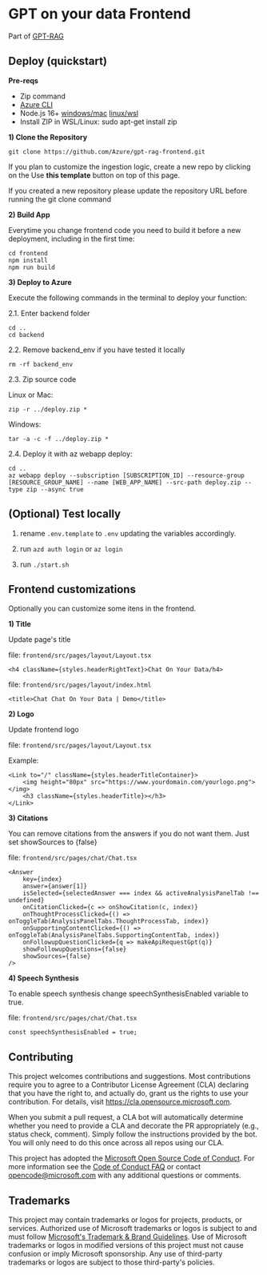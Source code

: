 # GPT on your data Frontend

Part of [GPT-RAG](https://github.com/Azure/gpt-rag)

## Deploy (quickstart)

**Pre-reqs**

- Zip command
- [Azure CLI](https://learn.microsoft.com/en-us/cli/azure/install-azure-cli)
- Node.js 16+ [windows/mac](https://nodejs.dev/en/download/)  [linux/wsl](https://nodejs.dev/en/download/package-manager/)
- Install ZIP in WSL/Linux: sudo apt-get install zip
  
**1) Clone the Repository**

```
git clone https://github.com/Azure/gpt-rag-frontend.git
```

If you plan to customize the ingestion logic, create a new repo by clicking on the Use **this template** button on top of this page.

If you created a new repository please update the repository URL before running the git clone command

**2) Build App**

Everytime you change frontend code you need to build it before a new deployment, including in the first time:

```
cd frontend
npm install
npm run build
```

**3) Deploy to Azure** 

Execute the following commands in the terminal to deploy your function:

2.1. Enter backend folder
 
```
cd ..
cd backend
```

2.2. Remove backend_env if you have tested it locally

```
rm -rf backend_env  
```

2.3. Zip source code

Linux or Mac:
```
zip -r ../deploy.zip *
```

Windows:
```
tar -a -c -f ../deploy.zip *
```

2.4. Deploy it with az webapp deploy:

```
cd ..
az webapp deploy --subscription [SUBSCRIPTION_ID] --resource-group [RESOURCE_GROUP_NAME] --name [WEB_APP_NAME] --src-path deploy.zip --type zip --async true
```

## **(Optional) Test locally** 

1) rename ```.env.template``` to ```.env``` updating the variables accordingly.

2) run ```azd auth login``` or ```az login```

3) run ```./start.sh```

## Frontend customizations

Optionally you can customize some itens in the frontend.

**1) Title**

Update page's title

file: ```frontend/src/pages/layout/Layout.tsx```

```
<h4 className={styles.headerRightText}>Chat On Your Data/h4>
```

file: ```frontend/src/pages/layout/index.html```

```
<title>Chat Chat On Your Data | Demo</title>
```

**2) Logo**

Update frontend logo

file: ```frontend/src/pages/layout/Layout.tsx```

Example:
```
<Link to="/" className={styles.headerTitleContainer}>
    <img height="80px" src="https://www.yourdomain.com/yourlogo.png"></img>
    <h3 className={styles.headerTitle}></h3>
</Link>
```

**3) Citations**

You can remove citations from the answers if you do not want them. Just set showSources to {false}

file: ```frontend/src/pages/chat/Chat.tsx```

```
<Answer
    key={index}
    answer={answer[1]}
    isSelected={selectedAnswer === index && activeAnalysisPanelTab !== undefined}
    onCitationClicked={c => onShowCitation(c, index)}
    onThoughtProcessClicked={() => onToggleTab(AnalysisPanelTabs.ThoughtProcessTab, index)}
    onSupportingContentClicked={() => onToggleTab(AnalysisPanelTabs.SupportingContentTab, index)}
    onFollowupQuestionClicked={q => makeApiRequestGpt(q)}
    showFollowupQuestions={false}
    showSources={false}                                            
/>
```

**4) Speech Synthesis**

To enable speech synthesis change speechSynthesisEnabled variable to true.

file: ```frontend/src/pages/chat/Chat.tsx```

```
const speechSynthesisEnabled = true;
```

## Contributing

This project welcomes contributions and suggestions.  Most contributions require you to agree to a
Contributor License Agreement (CLA) declaring that you have the right to, and actually do, grant us
the rights to use your contribution. For details, visit https://cla.opensource.microsoft.com.

When you submit a pull request, a CLA bot will automatically determine whether you need to provide
a CLA and decorate the PR appropriately (e.g., status check, comment). Simply follow the instructions
provided by the bot. You will only need to do this once across all repos using our CLA.

This project has adopted the [Microsoft Open Source Code of Conduct](https://opensource.microsoft.com/codeofconduct/).
For more information see the [Code of Conduct FAQ](https://opensource.microsoft.com/codeofconduct/faq/) or
contact [opencode@microsoft.com](mailto:opencode@microsoft.com) with any additional questions or comments.

## Trademarks

This project may contain trademarks or logos for projects, products, or services. Authorized use of Microsoft
trademarks or logos is subject to and must follow
[Microsoft's Trademark & Brand Guidelines](https://www.microsoft.com/en-us/legal/intellectualproperty/trademarks/usage/general).
Use of Microsoft trademarks or logos in modified versions of this project must not cause confusion or imply Microsoft sponsorship.
Any use of third-party trademarks or logos are subject to those third-party's policies.
